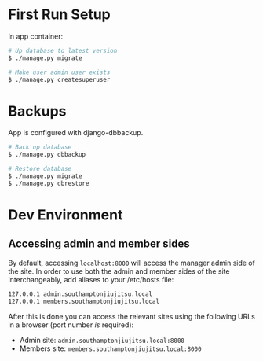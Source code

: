 # First Run Setup
In app container:
```bash
# Up database to latest version
$ ./manage.py migrate

# Make user admin user exists
$ ./manage.py createsuperuser
```

# Backups
App is configured with django-dbbackup.

```bash
# Back up database
$ ./manage.py dbbackup

# Restore database
$ ./manage.py migrate
$ ./manage.py dbrestore
```

# Dev Environment

## Accessing admin and member sides

By default, accessing `localhost:8000` will access the manager admin side of the site. In order to use both the admin and member sides of the site interchangeably, add aliases to your /etc/hosts file:

```bash
127.0.0.1 admin.southamptonjiujitsu.local
127.0.0.1 members.southamptonjiujitsu.local
```

After this is done you can access the relevant sites using the following URLs in a browser (port number *is* required):

* Admin site: `admin.southamptonjiujitsu.local:8000`
* Members site: `members.southamptonjiujitsu.local:8000`